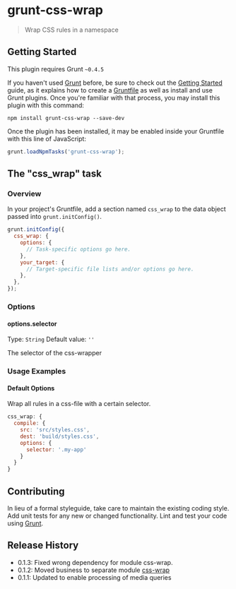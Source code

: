 # grunt-css-wrap

> Wrap CSS rules in a namespace

## Getting Started
This plugin requires Grunt `~0.4.5`

If you haven't used [Grunt](http://gruntjs.com/) before, be sure to check out the [Getting Started](http://gruntjs.com/getting-started) guide, as it explains how to create a [Gruntfile](http://gruntjs.com/sample-gruntfile) as well as install and use Grunt plugins. Once you're familiar with that process, you may install this plugin with this command:

```shell
npm install grunt-css-wrap --save-dev
```

Once the plugin has been installed, it may be enabled inside your Gruntfile with this line of JavaScript:

```js
grunt.loadNpmTasks('grunt-css-wrap');
```

## The "css_wrap" task

### Overview
In your project's Gruntfile, add a section named `css_wrap` to the data object passed into `grunt.initConfig()`.

```js
grunt.initConfig({
  css_wrap: {
    options: {
      // Task-specific options go here.
    },
    your_target: {
      // Target-specific file lists and/or options go here.
    },
  },
});
```

### Options

#### options.selector
Type: `String`
Default value: `''`

The selector of the css-wrapper

### Usage Examples

#### Default Options
Wrap all rules in a css-file with a certain selector.

```js
css_wrap: {
  compile: {
    src: 'src/styles.css',
    dest: 'build/styles.css',
    options: {
      selector: '.my-app'
    }
  }
}
```

## Contributing
In lieu of a formal styleguide, take care to maintain the existing coding style. Add unit tests for any new or changed functionality. Lint and test your code using [Grunt](http://gruntjs.com/).

## Release History
 -  0.1.3: Fixed wrong dependency for module css-wrap.
 -  0.1.2: Moved business to separate module [css-wrap](https://github.com/benignware/css-wrap)
 -  0.1.1: Updated to enable processing of media queries

